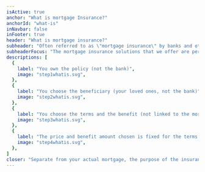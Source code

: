 ```yaml
---
isActive: true
anchor: "What is mortgage Insurance?"
anchorId: "what-is"
inNavbar: false
inFooter: true
header: "What is mortgage insurance?"
subheader: "Often referred to as \"mortgage insurance\" by banks and other financial institutions, it can often be misconstrued."
subheaderFocus: "The mortgage insurance solutions that we offer are personally owned by YOU."
descriptions: [
  {
    label: "You own the policy (not the bank)",
    image: "step1whatis.svg",
  },
  {
    label: "You choose the beneficiary (your loved ones, not the bank)",
    image: "step2whatis.svg",
  },
  {
    label: "You choose the terms and the benefit (not linked to the mortgage or the financial institution)",
    image: "step3whatis.svg",
  },
  {
    label: "The price and benefit amount chosen is fixed for the terms that are right for your family.",
    image: "step4whatis.svg",
  },
]
closer: "Separate from your actual mortgage, the purpose of the insurance is to cover your mortgage. But we go above and beyond that with our holistic approach to financial security planning. We look at your entire personal and corporate financial situation to ensure we are recommending the proper amount of insurance for you and yours."
---
```

